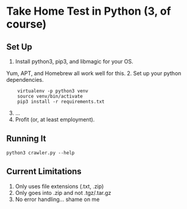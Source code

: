 # Take Home Test in Python (3, of course)
## Set Up
1. Install python3, pip3, and libmagic for your OS.

  Yum, APT, and Homebrew all work well for this.
2. Set up your python dependencies.

        virtualenv -p python3 venv
        source venv/bin/activate
        pip3 install -r requirements.txt

3. ...
4. Profit (or, at least employment).

## Running It

    python3 crawler.py --help

## Current Limitations
1. Only uses file extensions (.txt, .zip)
2. Only goes into .zip and not .tgz/.tar.gz
3. No error handling... shame on me
